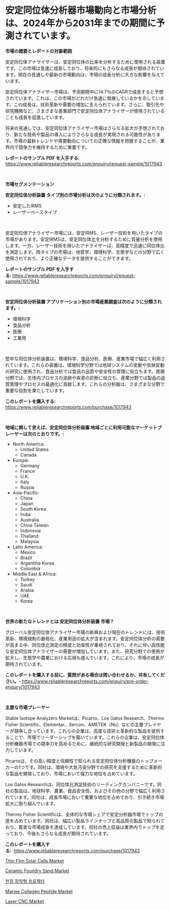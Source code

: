 <p><h1>安定同位体分析器市場動向と市場分析は、2024年から2031年までの期間に予測されています。</h1></p><p><strong>市場の概要とレポートの対象範囲</strong></p>
<p><p>安定同位体アナライザーは、安定同位体の比率を分析するために使用される装置です。この市場は急速に成長しており、将来的にもさらなる成長が期待されています。現在の見通しや最新の市場動向は、市場の成長分析に大きな影響を与えています。</p><p>安定同位体アナライザー市場は、予測期間中に14.7％のCAGRで成長すると予想されています。これは、この市場がどれだけ急速に発展しているかを示しています。この成長は、技術革新や需要の増加に支えられています。さらに、取引先や研究機関など、さまざまな産業部門で安定同位体アナライザーが使用されていることも成長を促進しています。</p><p>将来の見通しでは、安定同位体アナライザー市場はさらなる拡大が予想されており、新たな技術や製品の導入によりさらなる成長が実現される可能性があります。市場の最新トレンドや需要動向についての正確な情報を把握することが、業界内で競争力を維持するために重要です。</p></p>
<p><strong>レポートのサンプル PDF を入手する:</strong> <a href="https://www.reliableresearchreports.com/enquiry/request-sample/1017943">https://www.reliableresearchreports.com/enquiry/request-sample/1017943</a></p>
<p>&nbsp;</p>
<p><strong>市場セグメンテーション</strong></p>
<p><strong>安定同位体分析装置 タイプ別の市場分析は次のように分類されます。:</strong></p>
<p><ul><li>安定したIRMS</li><li>レーザーベースタイプ</li></ul></p>
<p>&nbsp;</p>
<p><p>安定同位体アナライザー市場には、安定IRMS、レーザー技術を用いたタイプの市場があります。安定IRMSは、安定同位体比を分析するために質量分析を使用します。一方、レーザー技術を用いたアナライザーは、高精度で迅速に同位体比を測定します。両タイプの市場は、地質学、環境科学、生態学などの分野で広く使用されており、より正確なデータを提供することができます。</p></p>
<p><strong>レポートのサンプル PDF を入手する:</strong>&nbsp;<a href="https://www.reliableresearchreports.com/enquiry/request-sample/1017943">https://www.reliableresearchreports.com/enquiry/request-sample/1017943</a></p>
<p>&nbsp;</p>
<p><strong> 安定同位体分析装置 アプリケーション別の市場産業調査は次のように分類されます。:</strong></p>
<p><ul><li>環境科学</li><li>食品分析</li><li>医療</li><li>工業用</li></ul></p>
<p>&nbsp;</p>
<p><p>堅牢な同位体分析装置は、環境科学、食品分析、医療、産業市場で幅広く利用されています。これらの装置は、環境科学分野では地球システムの変動や気候変動の研究に使用され、食品分析では食品の品質や安全性の管理に役立ちます。医療分野では、生体内プロセスの追跡や疾患の診断に役立ち、産業分野では製品の品質管理やプロセスの最適化に貢献します。これらの分析器は、さまざまな分野で重要な役割を果たしています。</p></p>
<p><strong>このレポートを購入する:</strong>&nbsp; <a href="https://www.reliableresearchreports.com/purchase/1017943">https://www.reliableresearchreports.com/purchase/1017943</a></p>
<p>&nbsp;</p>
<p><strong>地域に関して言えば、安定同位体分析装置 地域ごとに利用可能なマーケットプレーヤーは次のとおりです。:</strong></p>
<p><ul>
    <li>
        North America:
        <ul>
            <li>United States</li>
            <li>Canada</li>
        </ul>
    </li>
    <li>
        Europe:
        <ul>
            <li>Germany</li>
            <li>France</li>
            <li>U.K.</li>
            <li>Italy</li>
            <li>Russia</li>
        </ul>
    </li>
    <li>
        Asia-Pacific:
        <ul>
            <li>China</li>
            <li>Japan</li>
            <li>South Korea</li>
            <li>India</li>
            <li>Australia</li>
            <li>China Taiwan</li>
            <li>Indonesia</li>
            <li>Thailand</li>
            <li>Malaysia</li>
        </ul>
    </li>
    <li>
        Latin America:
        <ul>
            <li>Mexico</li>
            <li>Brazil</li>
            <li>Argentina Korea</li>
            <li>Colombia</li>
        </ul>
    </li>
    <li>
        Middle East & Africa:
        <ul>
            <li>Turkey</li>
            <li>Saudi</li>
            <li>Arabia</li>
            <li>UAE</li>
            <li>Korea</li>
        </ul>
    </li>
    </ul></p>
<p>&nbsp;</p>
<p><strong>世界の新たなトレンドとは 安定同位体分析装置 市場？</strong></p>
<p><p>グローバル安定同位体アナライザー市場の新興および現在のトレンドには、技術革新、環境規制の厳格化、産業用途の拡大が含まれます。安定同位体分析の需要が高まる中、同位体比測定の精度と効率性が重視されており、それに伴い高性能な安定同位体アナライザーの需要が増加しています。また、研究分野での使用が拡大し、生態学や農業における応用も進んでいます。これにより、市場の成長が期待されています。</p></p>
<p><strong>このレポートを購入する前に、質問がある場合は問い合わせるか、共有してください。</strong>- <a href="https://www.reliableresearchreports.com/enquiry/pre-order-enquiry/1017943">https://www.reliableresearchreports.com/enquiry/pre-order-enquiry/1017943</a></p>
<p>&nbsp;</p>
<p><strong>主要な市場プレーヤー</strong></p>
<p><p>Stable Isotope Analyzers Marketは、Picarro、Los Gatos Research、Thermo Fisher Scientific、Elementar、Sercon、AMETEK（Nu）などの主要プレイヤーが競争し合っています。これらの企業は、高度な技術と革新的な製品を提供することで、市場でリーダーシップを築いています。これらの企業は、安定同位体分析機器市場での競争力を高めるために、継続的な研究開発と新製品の開発に注力しています。</p><p>Picarroは、その高い精度と信頼性で知られる安定同位体分析機器のトップメーカーの1つです。同社は、環境や大気汚染分野での研究を支援するために革新的な製品を開発しており、市場において強力な地位を占めています。</p><p>Los Gatos Researchは、同位体比測定技術のリーディングカンパニーです。同社の製品は、地球科学、農業、食品安全性、およびその他の分野で幅広く利用されています。同社は、成長市場において重要な地位を占めており、引き続き市場拡大に取り組んでいます。</p><p>Thermo Fisher Scientificは、全体的な市場シェアで安定分析器市場でトップの座を占めています。同社は、幅広い製品ラインナップと高品質の製品で知られており、着実な市場成長を達成しています。同社の売上収益は業界内でトップを走っており、今後もさらなる成長が期待されています。</p></p>
<p><strong>このレポートを購入する:</strong>&nbsp;&nbsp;<a href="https://www.reliableresearchreports.com/purchase/1017943">https://www.reliableresearchreports.com/purchase/1017943</a></p>
<p><p><a href="https://skillful-vermicelli-b89.notion.site/Thin-Film-Solar-Cells-Market-with-the-goal-of-estimating-the-market-size-and-future-growth-potential-b20dc657a6014fe983bd604f532e590b">Thin Film Solar Cells Market</a></p><p><a href="https://github.com/beatblasta/Market-Research-Report-List-2/blob/main/ceramic-foundry-sand-market.md">Ceramic Foundry Sand Market</a></p><p><a href="https://github.com/vsr06p4p49/Market-Research-Report-List-1/blob/main/5499027189861.md">천장 장착형 프로젝터</a></p><p><a href="https://github.com/angelajermaine/Market-Research-Report-List-2/blob/main/marine-collagen-peptide-market.md">Marine Collagen Peptide Market</a></p><p><a href="https://view.publitas.com/reportprime-1/laser-cnc-market-size-focuses-on-market-dynamics-in-depth-analysis-and-future-projections-of-its-market-forecasted-for-period-from-2023-to-2030/">Laser CNC Market</a></p></p>